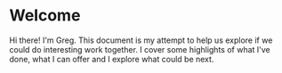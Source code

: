 # Welcome

Hi there! I'm Greg. This document is my attempt to help us explore if we could do interesting work together. I cover some highlights of what I've done, what I can offer and I explore what could be next.